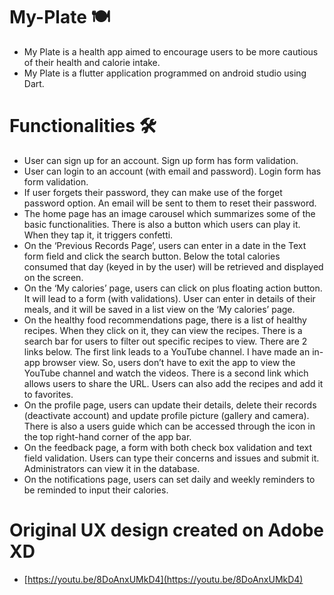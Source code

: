 # My-Plate 🍽️
- My Plate is a health app aimed to encourage users to be more cautious of their health and calorie intake.
- My Plate is a flutter application programmed on android studio using Dart.

# Functionalities 🛠️
- User can sign up for an account. Sign up form has form validation. 
- User can login to an account (with email and password). Login form has form validation.
- If user forgets their password, they can make use of the forget password option. An email will be sent to them to reset their password.
- The home page has an image carousel which summarizes some of the basic functionalities. There is also a button which users can play it. When they tap it, it triggers confetti. 
- On the ‘Previous Records Page’, users can enter in a date in the Text form field and click the search button. Below the total calories consumed that day (keyed in by the user) will be retrieved and displayed on the screen. 
- On the ‘My calories’ page, users can click on plus floating action button. It will lead to a form (with validations). User can enter in details of their meals, and it will be saved in a list view on the ‘My calories’ page. 
- On the healthy food recommendations page, there is a list of healthy recipes. When they click on it, they can view the recipes. There is a search bar for users to filter out specific recipes to view. There are 2 links below. The first link leads to a YouTube channel. I have made an in-app browser view. So, users don’t have to exit the app to view the YouTube channel and watch the videos. There is a second link which allows users to share the URL. Users can also add the recipes and add it to favorites. 
- On the profile page, users can update their details, delete their records (deactivate account) and update profile picture (gallery and camera). There is also a users guide which can be accessed through the icon in the top right-hand corner of the app bar. 
- On the feedback page, a form with both check box validation and text field validation. Users can type their concerns and issues and submit it. Administrators can view it in the database. 
- On the notifications page, users can set daily and weekly reminders to be reminded to input their calories. 

# Original UX design created on Adobe XD
- [https://youtu.be/8DoAnxUMkD4](https://youtu.be/8DoAnxUMkD4)



